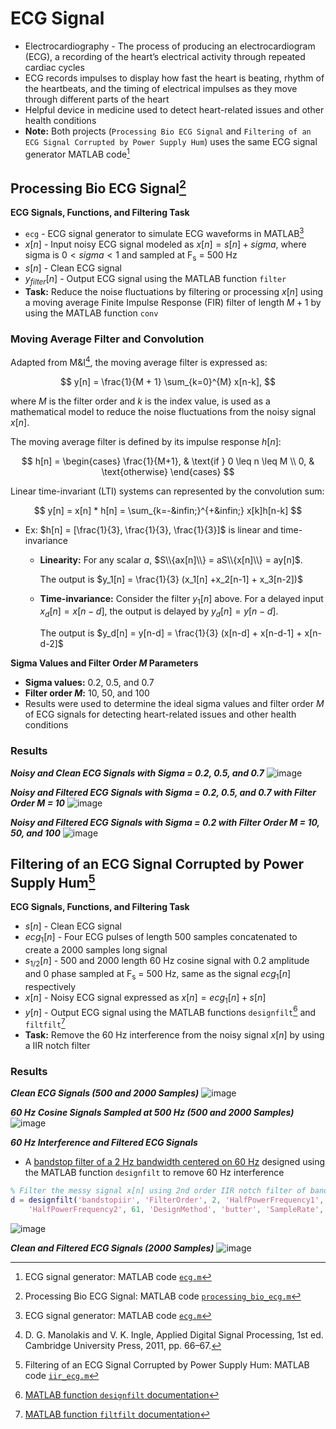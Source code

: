 # ECG Signal
- Electrocardiography - The process of producing an electrocardiogram (ECG), a recording of the heart’s electrical activity through repeated cardiac cycles
- ECG records impulses to display how fast the heart is beating, rhythm of the heartbeats, and the timing of electrical impulses as they move through different parts of the heart
- Helpful device in medicine used to detect heart-related issues and other health conditions
- **Note:** Both projects (`Processing Bio ECG Signal` and `Filtering of an ECG Signal Corrupted by Power Supply Hum`) uses the same ECG signal generator MATLAB code[^1]

## Processing Bio ECG Signal[^2]
**ECG Signals, Functions, and Filtering Task**
- `ecg` - ECG signal generator to simulate ECG waveforms in MATLAB[^1]
- $x[n]$ - Input noisy ECG signal modeled as $x[n] = s[n] + sigma$, where sigma is $0<sigma<1$ and sampled at F<sub>s</sub> = 500 Hz
- $s[n]$ - Clean ECG signal
- $y_{filter}[n]$ - Output ECG signal using the MATLAB function `filter`
- **Task:** Reduce the noise fluctuations by filtering or processing $x[n]$ using a moving average Finite Impulse Response (FIR) filter of length $M+1$ by using the MATLAB function `conv`

### Moving Average Filter and Convolution
Adapted from M&I[^3], the moving average filter is expressed as:
  
$$
y[n] = \frac{1}{M + 1} \sum_{k=0}^{M} x[n-k],
$$
  
where $M$ is the filter order and $k$ is the index value, is used as a mathematical model to reduce the noise fluctuations from the noisy signal $x[n]$.

The moving average filter is defined by its impulse response $h[n]$:
  
$$
h[n] = 
\begin{cases} 
\frac{1}{M+1}, & \text{if } 0 \leq n \leq M \\
0, & \text{otherwise}
\end{cases}
$$

Linear time-invariant (LTI) systems can represented by the convolution sum:

$$
y[n] = x[n] * h[n] = \sum_{k=-&infin;}^{+&infin;} x[k]h[n-k]
$$

- Ex: $h[n] = [\frac{1}{3}, \frac{1}{3}, \frac{1}{3}]$ is linear and time-invariance
  - **Linearity:** For any scalar $a$, $S\\{ax[n]\\} = aS\\{x[n]\\} = ay[n]$.
        
    The output is $y_1[n] = \frac{1}{3} (x_1[n] +x_2[n-1] + x_3[n-2])$
    
  - **Time-invariance:** Consider the filter $y_1[n]$ above. For a delayed input $x_d[n] = x[n-d]$, the output is delayed by $y_d[n] = y[n-d]$.
    
    The output is $y_d[n] = y[n-d] = \frac{1}{3} (x[n-d] + x[n-d-1] + x[n-d-2]$

**Sigma Values and Filter Order $M$ Parameters**
- **Sigma values:** 0.2, 0.5, and 0.7
- **Filter order $M$:** 10, 50, and 100
- Results were used to determine the ideal sigma values and filter order $M$ of ECG signals for detecting heart-related issues and other health conditions
  
### Results
***Noisy and Clean ECG Signals with Sigma = 0.2, 0.5, and 0.7***
![image](./plots/processing_bio_ecg_1.png)
  
***Noisy and Filtered ECG Signals with Sigma = 0.2, 0.5, and 0.7 with Filter Order M = 10***
![image](./plots/processing_bio_ecg_2.png)
  
***Noisy and Filtered ECG Signals with Sigma = 0.2 with Filter Order M = 10, 50, and 100***
![image](./plots/processing_bio_ecg_3.png)


## Filtering of an ECG Signal Corrupted by Power Supply Hum[^4]
**ECG Signals, Functions, and Filtering Task**
- $s[n]$ - Clean ECG signal
- $ecg_{1}[n]$ - Four ECG pulses of length 500 samples concatenated to create a 2000 samples long signal
- $s_{1/2}[n]$ - 500 and 2000 length 60 Hz cosine signal with 0.2 amplitude and 0 phase sampled at F<sub>s</sub> = 500 Hz, same as the signal $ecg_{1}[n]$ respectively
- $x[n]$ - Noisy ECG signal expressed as $x[n] = ecg_{1}[n] + s[n]$
- $y[n]$ - Output ECG signal using the MATLAB functions `designfilt`[^5] and `filtfilt`[^6]
- **Task:** Remove the 60 Hz interference from the noisy signal $x[n]$ by using a IIR notch filter

### Results
***Clean ECG Signals (500 and 2000 Samples)***
![image](./plots/iir_ecg_1.png)
  
***60 Hz Cosine Signals Sampled at 500 Hz (500 and 2000 Samples)***
![image](./plots/iir_ecg_2.png)

***60 Hz Interference and Filtered ECG Signals***
- A [bandstop filter of a 2 Hz bandwidth centered on 60 Hz](https://github.com/eoommaa/ECG-Signal/blob/7b3a2d6925f4f79a7e472bad0bd56b8ef3e6eed1/IIR%20ECG/iir_ecg.m#L83-L85) designed using the MATLAB function `designfilt` to remove 60 Hz interference

```matlab
% Filter the messy signal x[n] using 2nd order IIR notch filter of bandwidth = 2 Hz w/ 'designfilt'
d = designfilt('bandstopiir', 'FilterOrder', 2, 'HalfPowerFrequency1', 59, ...
    'HalfPowerFrequency2', 61, 'DesignMethod', 'butter', 'SampleRate', Fs);
```
  
![image](./plots/iir_ecg_3.png)
  
***Clean and Filtered ECG Signals (2000 Samples)***
![image](./plots/iir_ecg_4.png)


[^1]: ECG signal generator: MATLAB code [`ecg.m`](https://github.com/eoommaa/ECG-Signal/blob/c226983dcf1e0dbb263750cd5978ac46688e0c86/processing-bio-ecg/ecg.m)
[^2]: Processing Bio ECG Signal: MATLAB code [`processing_bio_ecg.m`](https://github.com/eoommaa/ECG-Signal/blob/main/Processing%20Bio%20ECG/processing_bio_ecg.m)
[^3]: D. G. Manolakis and V. K. Ingle, Applied Digital Signal Processing, 1st ed. Cambridge University Press, 2011, pp. 66–67.
[^4]: Filtering of an ECG Signal Corrupted by Power Supply Hum: MATLAB code [`iir_ecg.m`](https://github.com/eoommaa/ECG-Signal/blob/main/IIR%20ECG/iir_ecg.m)
[^5]: [MATLAB function `designfilt` documentation](https://www.mathworks.com/help/signal/ref/designfilt.html)
[^6]: [MATLAB function `filtfilt` documentation](https://www.mathworks.com/help/signal/ref/filtfilt.html)
